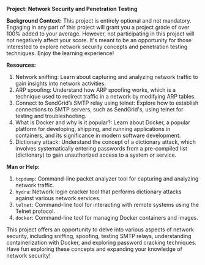 **Project: Network Security and Penetration Testing**

**Background Context:**
This project is entirely optional and not mandatory. Engaging in any part of this project will grant you a project grade of over 100% added to your average. However, not participating in this project will not negatively affect your score. It's meant to be an opportunity for those interested to explore network security concepts and penetration testing techniques. Enjoy the learning experience!

**Resources:**
1. Network sniffing: Learn about capturing and analyzing network traffic to gain insights into network activities.
2. ARP spoofing: Understand how ARP spoofing works, which is a technique used to redirect traffic in a network by modifying ARP tables.
3. Connect to SendGrid’s SMTP relay using telnet: Explore how to establish connections to SMTP servers, such as SendGrid's, using telnet for testing and troubleshooting.
4. What is Docker and why is it popular?: Learn about Docker, a popular platform for developing, shipping, and running applications in containers, and its significance in modern software development.
5. Dictionary attack: Understand the concept of a dictionary attack, which involves systematically entering passwords from a pre-compiled list (dictionary) to gain unauthorized access to a system or service.

**Man or Help:**
1. `tcpdump`: Command-line packet analyzer tool for capturing and analyzing network traffic.
2. `hydra`: Network login cracker tool that performs dictionary attacks against various network services.
3. `telnet`: Command-line tool for interacting with remote systems using the Telnet protocol.
4. `docker`: Command-line tool for managing Docker containers and images.

This project offers an opportunity to delve into various aspects of network security, including sniffing, spoofing, testing SMTP relays, understanding containerization with Docker, and exploring password cracking techniques. Have fun exploring these concepts and expanding your knowledge of network security!